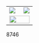 <table>
  <tr>
    <td width="54%">
      <img src="https://github-readme-stats.vercel.app/api?count_private=true&username=adideas&show_icons=true&include_all_commits=true&theme=dark&locale=ru" /> 
    </td>
    <td width="46%">
      <img src="https://github-readme-stats.vercel.app/api/top-langs/?count_private=true&username=adideas&show_icons=true&theme=dark&custom_title=Стек"/>
    </td>
  </tr>
  <tr>
    <td colspan="2">
      <img src="https://www.ixbt.com/img/n1/news/2020/5/1/tenor-google.gif" width="100%"/>
    </td>
  </tr>
</table>
8746
